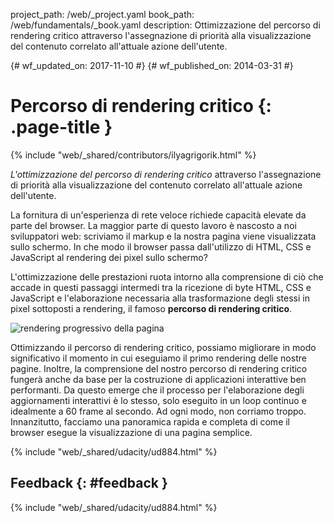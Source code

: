project_path: /web/_project.yaml book_path: /web/fundamentals/_book.yaml description: Ottimizzazione del percorso di rendering critico attraverso l'assegnazione di priorità alla visualizzazione del contenuto correlato all'attuale azione dell'utente.

{# wf_updated_on: 2017-11-10 #} {# wf_published_on: 2014-03-31 #}

# Percorso di rendering critico {: .page-title }

{% include "web/_shared/contributors/ilyagrigorik.html" %}

*L'ottimizzazione del percorso di rendering critico* attraverso l'assegnazione di priorità alla visualizzazione del contenuto correlato all'attuale azione dell'utente.

La fornitura di un'esperienza di rete veloce richiede capacità elevate da parte del browser. La maggior parte di questo lavoro è nascosto a noi sviluppatori web: scriviamo il markup e la nostra pagina viene visualizzata sullo schermo. In che modo il browser passa dall'utilizzo di HTML, CSS e JavaScript al rendering dei pixel sullo schermo?

L'ottimizzazione delle prestazioni ruota intorno alla comprensione di ciò che accade in questi passaggi intermedi tra la ricezione di byte HTML, CSS e JavaScript e l'elaborazione necessaria alla trasformazione degli stessi in pixel sottoposti a rendering, il famoso **percorso di rendering critico**.

<img src="images/progressive-rendering.png"  alt="rendering progressivo della pagina" />

Ottimizzando il percorso di rendering critico, possiamo migliorare in modo significativo il momento in cui eseguiamo il primo rendering delle nostre pagine. Inoltre, la comprensione del nostro percorso di rendering critico fungerà anche da base per la costruzione di applicazioni interattive ben performanti. Da questo emerge che il processo per l'elaborazione degli aggiornamenti interattivi è lo stesso, solo eseguito in un loop continuo e idealmente a 60 frame al secondo. Ad ogni modo, non corriamo troppo. Innanzitutto, facciamo una panoramica rapida e completa di come il browser esegue la visualizzazione di una pagina semplice.

{% include "web/_shared/udacity/ud884.html" %}

## Feedback {: #feedback }

{% include "web/_shared/udacity/ud884.html" %}